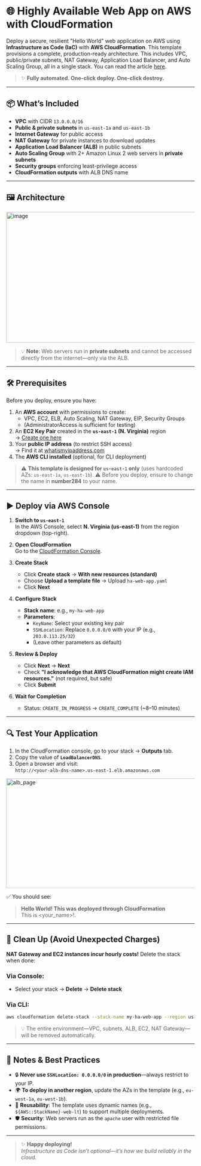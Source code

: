 # 🌐 Highly Available Web App on AWS with CloudFormation

Deploy a secure, resilient "Hello World" web application on AWS using **Infrastructure as Code (IaC)** with **AWS CloudFormation**. This template provisions a complete, production-ready architecture. This includes VPC, public/private subnets, NAT Gateway, Application Load Balancer, and Auto Scaling Group, all in a single stack.
You can read the article [here](https://omiete-projects.hashnode.dev/aws-cloudformation-how-to-ensure-high-availability-for-your-application).

> ✨ **Fully automated. One-click deploy. One-click destroy.**

---

## 📦 What’s Included

- **VPC** with CIDR `13.0.0.0/16`
- **Public & private subnets** in `us-east-1a` and `us-east-1b`
- **Internet Gateway** for public access
- **NAT Gateway** for private instances to download updates
- **Application Load Balancer (ALB)** in public subnets
- **Auto Scaling Group** with 2+ Amazon Linux 2 web servers in **private subnets**
- **Security groups** enforcing least-privilege access
- **CloudFormation outputs** with ALB DNS name

---

## 🖼️ Architecture

<img width="541" height="348" alt="image" src="https://github.com/user-attachments/assets/c9a5bcea-e686-42f3-968f-e691985563c3" />


> 💡 **Note**: Web servers run in **private subnets** and cannot be accessed directly from the internet—only via the ALB.

---

## 🛠️ Prerequisites

Before you deploy, ensure you have:

1. An **AWS account** with permissions to create:
   - VPC, EC2, ELB, Auto Scaling, NAT Gateway, EIP, Security Groups
   - (AdministratorAccess is sufficient for testing)
2. An **EC2 Key Pair** created in the **`us-east-1` (N. Virginia)** region  
   → [Create one here](https://console.aws.amazon.com/ec2/v2/home#KeyPairs)
3. Your **public IP address** (to restrict SSH access)  
   → Find it at [whatismyipaddress.com](https://whatismyipaddress.com/)
4. The **AWS CLI installed** (optional, for CLI deployment)

> ⚠️ **This template is designed for `us-east-1` only** (uses hardcoded AZs: `us-east-1a`, `us-east-1b`).
> ⚠️ Before you deploy, ensure to change the name in **number284** to your name.

---

## ▶️ Deploy via AWS Console

1. **Switch to `us-east-1`**  
   In the AWS Console, select **N. Virginia (us-east-1)** from the region dropdown (top-right).

2. **Open CloudFormation**  
   Go to the [CloudFormation Console](https://console.aws.amazon.com/cloudformation).

3. **Create Stack**  
   - Click **Create stack** → **With new resources (standard)**
   - Choose **Upload a template file** → Upload `ha-web-app.yaml`
   - Click **Next**

4. **Configure Stack**  
   - **Stack name**: e.g., `my-ha-web-app`
   - **Parameters**:
     - `KeyName`: Select your existing key pair
     - `SSHLocation`: Replace `0.0.0.0/0` with your IP (e.g., `203.0.113.25/32`)
     - (Leave other parameters as default)

5. **Review & Deploy**  
   - Click **Next** → **Next**
   - Check **"I acknowledge that AWS CloudFormation might create IAM resources."** (not required, but safe)
   - Click **Submit**

6. **Wait for Completion**  
   - Status: `CREATE_IN_PROGRESS` → `CREATE_COMPLETE` (~8–10 minutes)

---

## 🔍 Test Your Application

1. In the CloudFormation console, go to your stack → **Outputs** tab.
2. Copy the value of **`LoadBalancerDNS`**.
3. Open a browser and visit:  
   `http://<your-alb-dns-name>.us-east-1.elb.amazonaws.com`
   
<img width="903" height="292" alt="alb_page" src="https://github.com/user-attachments/assets/9c8e9e77-7635-4526-aa47-83ffa21f0cc3" />


✅ You should see:

> **Hello World! This was deployed through CloudFormation**  
> This is <your_name>!.

---

## 🧹 Clean Up (Avoid Unexpected Charges)

**NAT Gateway and EC2 instances incur hourly costs!** Delete the stack when done:

### Via Console:
- Select your stack → **Delete** → **Delete stack**

### Via CLI:
```bash
aws cloudformation delete-stack --stack-name my-ha-web-app --region us-east-1
```

> 💡 The entire environment—VPC, subnets, ALB, EC2, NAT Gateway—will be removed automatically.

---

## 📝 Notes & Best Practices

- 🔒 **Never use `SSHLocation: 0.0.0.0/0` in production**—always restrict to your IP.
- 🌍 **To deploy in another region**, update the AZs in the template (e.g., `eu-west-1a`, `eu-west-1b`).
- 🔄 **Reusability**: The template uses dynamic names (e.g., `${AWS::StackName}-web-lt`) to support multiple deployments.
- 🛡️ **Security**: Web servers run as the `apache` user with restricted file permissions.

---

> ✨ **Happy deploying!**  
> *Infrastructure as Code isn’t optional—it’s how we build reliably in the cloud.*

